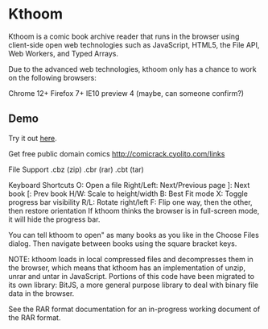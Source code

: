 # Kthoom

Kthoom is a comic book archive reader that runs in the browser using client-side open web technologies such as JavaScript, HTML5, the File API, Web Workers, and Typed Arrays.

Due to the advanced web technologies, kthoom only has a chance to work on the following browsers:

Chrome 12+
Firefox 7+
IE10 preview 4 (maybe, can someone confirm?)

## Demo
Try it out [here](http://kthoom.googlecode.com/hg/index.html).

Get free public domain comics http://comicrack.cyolito.com/links

File Support
.cbz (zip)
.cbr (rar)
.cbt (tar)

Keyboard Shortcuts
O: Open a file
Right/Left: Next/Previous page
]: Next book
[: Prev book
H/W: Scale to height/width
B: Best Fit mode
X: Toggle progress bar visibility
R/L: Rotate right/left
F: Flip one way, then the other, then restore orientation
If kthoom thinks the browser is in full-screen mode, it will hide the progress bar.

You can tell kthoom to open" as many books as you like in the Choose Files dialog. Then navigate between books using the square bracket keys.

NOTE: kthoom loads in local compressed files and decompresses them in the browser, which means that kthoom has an implementation of unzip, unrar and untar in JavaScript. Portions of this code have been migrated to its own library: BitJS, a more general purpose library to deal with binary file data in the browser.

See the RAR format documentation for an in-progress working document of the RAR format.

